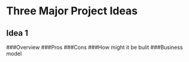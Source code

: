 Three Major Project Ideas
===========================================

Idea 1
-----
###Overview
###Pros
###Cons
###How might it be bulit
###Business model
